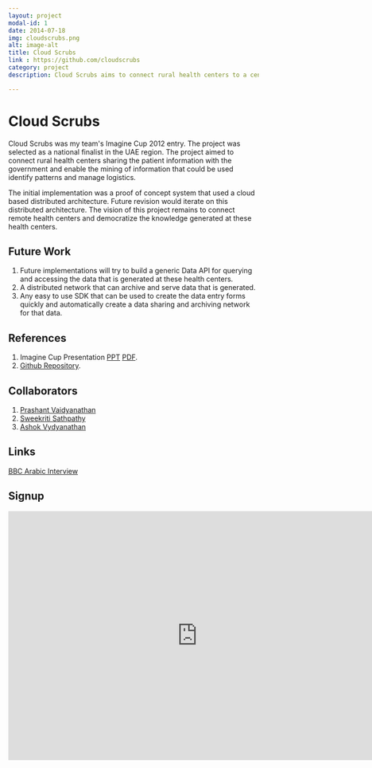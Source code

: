 ```yaml
---
layout: project
modal-id: 1
date: 2014-07-18
img: cloudscrubs.png
alt: image-alt
title: Cloud Scrubs
link : https://github.com/cloudscrubs
category: project
description: Cloud Scrubs aims to connect rural health centers to a central system to mine the health data and allow governments to take proactive steps to avoid, reduce medical conditions in a population.

---
```

# Cloud Scrubs

Cloud Scrubs was my team's Imagine Cup 2012 entry. The project was selected as a national finalist in the UAE region. The project aimed to connect rural health centers sharing the patient information with the government and enable the mining of information that could be used identify patterns and manage logistics.

The initial implementation was a proof of concept system that used a cloud based distributed architecture. Future revision would iterate on this distributed architecture. The vision of this project remains to connect remote health centers and democratize the knowledge generated at these health centers.

## Future Work

1. Future implementations will try to build a generic Data API for querying and accessing the data that is generated at these health centers.
2. A distributed network that can archive and serve data that is generated.
3. Any easy to use SDK that can be used to create the data entry forms quickly and automatically create a data sharing and archiving network for that data.

## References

1. Imagine Cup Presentation [PPT](/resources/Cloud_Scrubs_Presentation.pptx) [PDF](/resources/Cloud_Scrubs_Presentation.pdf).
2. [Github Repository](https://github.com/cloudscrubs).

## Collaborators

1. [Prashant Vaidyanathan](https://twitter.com/vprashant1)
2. [Sweekriti Sathpathy](https://twitter.com/SweekritiS)
3. [Ashok Vydyanathan](https://twitter.com/ashoksv)

## Links

[BBC Arabic Interview](https://youtu.be/i-_MkEEjw64?list=WL&t=677)


## Signup

<iframe src="https://docs.google.com/forms/d/1CYE_3pxjd-GpvOvWFkJqu_-lsl9-b4gQmqq1IDbtPvU/viewform?embedded=true" width="760" height="500" frameborder="0" marginheight="0" marginwidth="0">Loading...</iframe>
